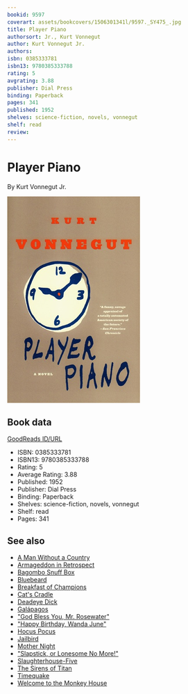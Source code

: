 ```yaml
---
bookid: 9597
coverart: assets/bookcovers/1506301341l/9597._SY475_.jpg
title: Player Piano
authorsort: Jr., Kurt Vonnegut
author: Kurt Vonnegut Jr.
authors: 
isbn: 0385333781
isbn13: 9780385333788
rating: 5
avgrating: 3.88
publisher: Dial Press
binding: Paperback
pages: 341
published: 1952
shelves: science-fiction, novels, vonnegut
shelf: read
review: 
---
```


# Player Piano

By Kurt Vonnegut Jr.

![](../../assets/bookcovers/1506301341l/9597._SY475_.jpg)

## Book data

[GoodReads ID/URL](https://www.goodreads.com/book/show/9597)

- ISBN: 0385333781
- ISBN13: 9780385333788
- Rating: 5
- Average Rating: 3.88
- Published: 1952
- Publisher: Dial Press
- Binding: Paperback
- Shelves: science-fiction, novels, vonnegut
- Shelf: read
- Pages: 341


## See also

- [A Man Without a Country](A_Man_Without_a_Country.md)
- [Armageddon in Retrospect](Armageddon_in_Retrospect-_And_Other_New_and_Unpublished_Writings_on_War_and_Peace.md)
- [Bagombo Snuff Box](Bagombo_Snuff_Box.md)
- [Bluebeard](Bluebeard.md)
- [Breakfast of Champions](Breakfast_of_Champions.md)
- [Cat's Cradle](Cats_Cradle.md)
- [Deadeye Dick](Deadeye_Dick.md)
- [Galápagos](Galápagos.md)
- ["God Bless You, Mr. Rosewater"](God_Bless_You__Mr_Rosewater.md)
- ["Happy Birthday, Wanda June"](Happy_Birthday__Wanda_June.md)
- [Hocus Pocus](Hocus_Pocus.md)
- [Jailbird](Jailbird.md)
- [Mother Night](Mother_Night.md)
- ["Slapstick, or Lonesome No More!"](Slapstick__or_Lonesome_No_More!.md)
- [Slaughterhouse-Five](Slaughterhouse-Five.md)
- [The Sirens of Titan](The_Sirens_of_Titan.md)
- [Timequake](Timequake.md)
- [Welcome to the Monkey House](Welcome_to_the_Monkey_House.md)
